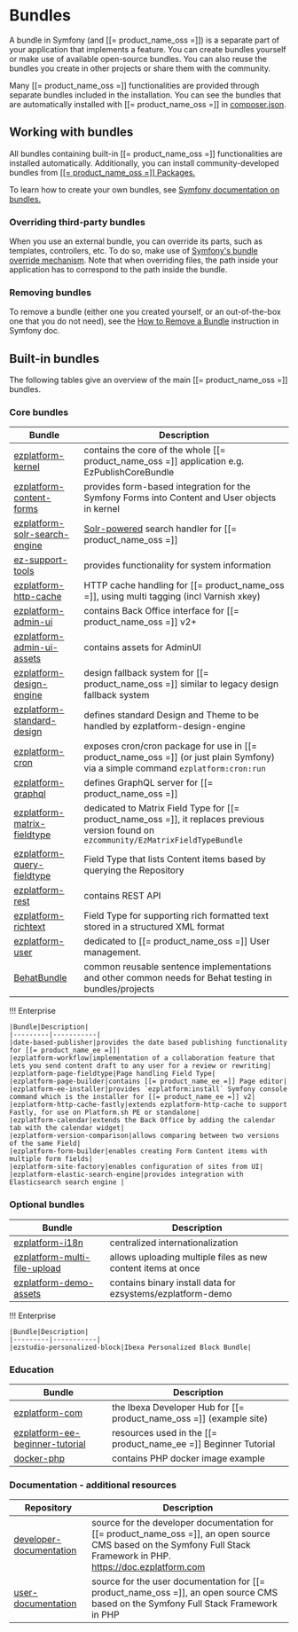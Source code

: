# Bundles

A bundle in Symfony (and [[= product_name_oss =]]) is a separate part of your application that implements a feature.
You can create bundles yourself or make use of available open-source bundles.
You can also reuse the bundles you create in other projects or share them with the community.

Many [[= product_name_oss =]] functionalities are provided through separate bundles included in the installation.
You can see the bundles that are automatically installed with [[= product_name_oss =]] in [composer.json](https://github.com/ezsystems/ezplatform/blob/3.0/composer.json).

## Working with bundles

All bundles containing built-in [[= product_name_oss =]] functionalities are installed automatically.
Additionally, you can install community-developed bundles from [[[= product_name_oss =]] Packages.](https://ezplatform.com/packages)

To learn how to create your own bundles, see [Symfony documentation on bundles.](https://symfony.com/doc/5.0/bundles.html)

### Overriding third-party bundles

When you use an external bundle, you can override its parts, such as templates, controllers, etc.
To do so, make use of [Symfony's bundle override mechanism](https://symfony.com/doc/5.0/bundles/override.html).
Note that when overriding files, the path inside your application has to correspond to the path inside the bundle.

### Removing bundles

To remove a bundle (either one you created yourself, or an out-of-the-box one that you do not need),
see the [How to Remove a Bundle](http://symfony.com/doc/5.0/bundles/remove.html) instruction in Symfony doc.

## Built-in bundles

The following tables give an overview of the main [[= product_name_oss =]] bundles.

### Core bundles

|Bundle|Description|
|---------|-----------|
|[ezplatform-kernel](https://github.com/ezsystems/ezplatform-kernel)|contains the core of the whole [[= product_name_oss =]] application e.g. EzPublishCoreBundle|
|[ezplatform-content-forms](https://github.com/ezsystems/ezplatform-content-forms)|provides form-based integration for the Symfony Forms into Content and User objects in kernel|
|[ezplatform-solr-search-engine](https://github.com/ezsystems/ezplatform-solr-search-engine)|[Solr-powered](http://lucene.apache.org/solr/) search handler for [[= product_name_oss =]]|
|[ez-support-tools](https://github.com/ezsystems/ez-support-tools)|provides functionality for system information|
|[ezplatform-http-cache](https://github.com/ezsystems/ezplatform-http-cache)|HTTP cache handling for [[= product_name_oss =]], using multi tagging (incl Varnish xkey)|
|[ezplatform-admin-ui](https://github.com/ezsystems/ezplatform-admin-ui)|contains Back Office interface for [[= product_name_oss =]] v2+|
|[ezplatform-admin-ui-assets](https://github.com/ezsystems/ezplatform-admin-ui-assets)|contains assets for AdminUI|
|[ezplatform-design-engine](https://github.com/ezsystems/ezplatform-design-engine)|design fallback system for [[= product_name_oss =]] similar to legacy design fallback system|
|[ezplatform-standard-design](https://github.com/ezsystems/ezplatform-standard-design)|defines standard Design and Theme to be handled by ezplatform-design-engine|
|[ezplatform-cron](https://github.com/ezsystems/ezplatform-cron)|exposes cron/cron package for use in [[= product_name_oss =]] (or just plain Symfony) via a simple command `ezplatform:cron:run`|
|[ezplatform-graphql](https://github.com/ezsystems/ezplatform-graphql)|defines GraphQL server for [[= product_name_oss =]]|
|[ezplatform-matrix-fieldtype](https://github.com/ezsystems/ezplatform-matrix-fieldtype)|dedicated to Matrix Field Type for [[= product_name_oss =]], it replaces previous version found on `ezcommunity/EzMatrixFieldTypeBundle`|
|[ezplatform-query-fieldtype](https://github.com/ezsystems/ezplatform-query-fieldtype)|Field Type that lists Content items based by querying the Repository|
|[ezplatform-rest](https://github.com/ezsystems/ezplatform-rest)|contains REST API|
|[ezplatform-richtext](https://github.com/ezsystems/ezplatform-richtext)|Field Type for supporting rich formatted text stored in a structured XML format|
|[ezplatform-user](https://github.com/ezsystems/ezplatform-user)|dedicated to [[= product_name_oss =]] User management.|
|[BehatBundle](https://github.com/ezsystems/BehatBundle)|common reusable sentence implementations and other common needs for Behat testing in bundles/projects|

!!! Enterprise

    |Bundle|Description|
    |---------|-----------|
    |date-based-publisher|provides the date based publishing functionality for [[= product_name_ee =]]|
    |ezplatform-workflow|implementation of a collaboration feature that lets you send content draft to any user for a review or rewriting|
    |ezplatform-page-fieldtype|Page handling Field Type|
    |ezplatform-page-builder|contains [[= product_name_ee =]] Page editor|
    |ezplatform-ee-installer|provides `ezplatform:install` Symfony console command which is the installer for [[= product_name_ee =]] v2|
    |ezplatform-http-cache-fastly|extends ezplatform-http-cache to support Fastly, for use on Platform.sh PE or standalone|
    |ezplatform-calendar|extends the Back Office by adding the calendar tab with the calendar widget|
    |ezplatform-version-comparison|allows comparing between two versions of the same Field|
    |ezplatform-form-builder|enables creating Form Content items with multiple form fields|
    |ezplatform-site-factory|enables configuration of sites from UI|
    |ezplatform-elastic-search-engine|provides integration with Elasticsearch search engine |

### Optional bundles

|Bundle|Description|
|---------|-----------|
|[ezplatform-i18n](https://github.com/ezsystems/ezplatform-i18n)|centralized internationalization|
|[ezplatform-multi-file-upload](https://github.com/ezsystems/ezplatform-multi-file-upload)|allows uploading multiple files as new content items at once|
|[ezplatform-demo-assets](https://github.com/ezsystems/ezplatform-demo-assets)|contains binary install data for ezsystems/ezplatform-demo|

!!! Enterprise

    |Bundle|Description|
    |---------|-----------|   
    |ezstudio-personalized-block|Ibexa Personalized Block Bundle|

### Education

|Bundle|Description|
|------|-----------|
|[ezplatform-com](https://github.com/ezsystems/ezplatform-com)|the Ibexa Developer Hub for [[= product_name_oss =]] (example site)|
|[ezplatform-ee-beginner-tutorial](https://github.com/ezsystems/ezplatform-ee-beginner-tutorial)|resources used in the [[= product_name_ee =]] Beginner Tutorial|
|[docker-php](https://github.com/ezsystems/docker-php)|contains PHP docker image example|

### Documentation - additional resources

|Repository|Description|
|------|-----------|
|[developer-documentation](https://github.com/ezsystems/developer-documentation)|source for the developer documentation for [[= product_name_oss =]], an open source CMS based on the Symfony Full Stack Framework in PHP. https://doc.ezplatform.com|
|[user-documentation](https://github.com/ezsystems/user-documentation)|source for the user documentation for [[= product_name_oss =]], an open source CMS based on the Symfony Full Stack Framework in PHP|
